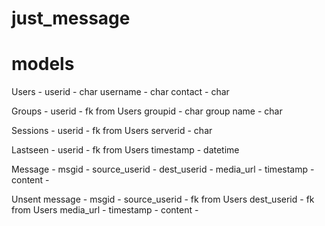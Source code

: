 # just_message

# models

Users -
userid - char
username - char
contact - char

Groups - 
userid - fk from Users
groupid - char
group name - char

Sessions - 
userid - fk from Users
serverid - char

Lastseen - 
userid - fk from Users
timestamp - datetime

Message - 
msgid - 
source_userid - 
dest_userid - 
media_url - 
timestamp - 
content - 

Unsent message - 
msgid - 
source_userid - fk from Users
dest_userid - fk from Users
media_url -
timestamp - 
content - 